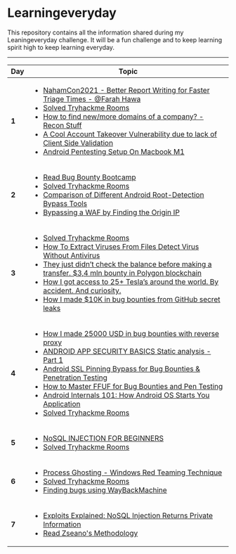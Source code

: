 # Learningeveryday

This repository contains all the information shared during my Leaningeveryday challenge. It will be a fun challenge and to keep learning spirit high to keep learning everyday. 

-------
Day | Topic
------- | ---
**1** | [<ul><li>NahamCon2021 - Better Report Writing for Faster Triage Times - @Farah Hawa </li><li> Solved Tryhackme Rooms</li><li> How to find new/more domains of a company? - Recon Stuff </li><li> A Cool Account Takeover Vulnerability due to lack of Client Side Validation</li><li> Android Pentesting Setup On Macbook M1</li></ul>](/Days/Day1.md)
**2** | [<ul><li>Read Bug Bounty Bootcamp </li><li> Solved Tryhackme Rooms </li><li> Comparison of Different Android Root-Detection Bypass Tools</li><li> Bypassing a WAF by Finding the Origin IP</li></ul>](/Days/Day2.md)
**3** | [<ul><li>Solved Tryhackme Rooms </li><li> How To Extract Viruses From Files Detect Virus Without Antivirus </li><li> They just didn’t check the balance before making a transfer. $3,4 mln bounty in Polygon blockchain</li><li> How I got access to 25+ Tesla’s around the world. By accident. And curiosity.</li><li> How I made $10K in bug bounties from GitHub secret leaks</li></ul>](/Days/Day3.md)
**4** | [<ul><li>How I made 25000 USD in bug bounties with reverse proxy </li><li> ANDROID APP SECURITY BASICS Static analysis - Part 1 </li><li> Android SSL Pinning Bypass for Bug Bounties & Penetration Testing</li><li> How to Master FFUF for Bug Bounties and Pen Testing</li><li> Android Internals 101: How Android OS Starts You Application</li><li> Solved Tryhackme Rooms</li></ul>](/Days/Day4.md)
**5** | [<ul><li> NoSQL INJECTION FOR BEGINNERS<li> Solved Tryhackme Rooms</li></ul>](/Days/Day5.md)
**6** | [<ul><li> Process Ghosting - Windows Red Teaming Technique</li><li> Solved Tryhackme Rooms</li><li> Finding bugs using WayBackMachine</li></ul>](/Days/Day6.md)
**7** | [<ul><li> Exploits Explained: NoSQL Injection Returns Private Information</li><li> Read Zseano's Methodology</li></ul>](/Days/Day7.md)
